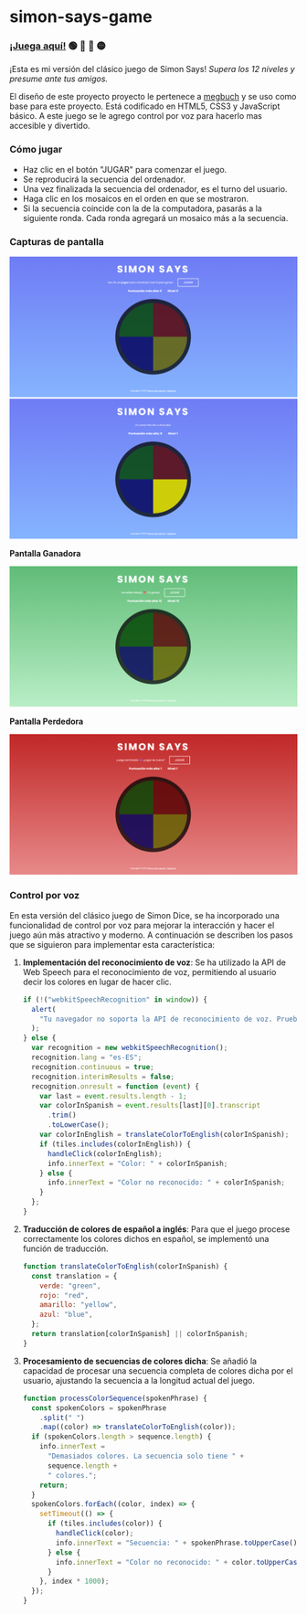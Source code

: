 # simon-says-game

### <b><a href="https://marcosd59-simon-says.netlify.app/">¡Juega aquí!</a></b> 🟢 🔴 🔵 🟡

<p>¡Esta es mi versión del clásico juego de Simon Says! <em>Supera los 12 niveles y presume ante tus amigos.</em></p>
<p>El diseño de este proyecto proyecto le pertenece a <a href="https://github.com/megbuch/simon-says-game">megbuch<a/> y se uso como base para este proyecto. Está codificado en HTML5, CSS3 y JavaScript básico. A este juego se le agrego control por voz para hacerlo mas accesible y divertido.
​</p>

<h3>Cómo jugar</h3>
<ul>
   <li>Haz clic en el botón "JUGAR" para comenzar el juego.</li>
   <li>Se reproducirá la secuencia del ordenador.</li>
   <li>Una vez finalizada la secuencia del ordenador, es el turno del usuario.</li>
   <li>Haga clic en los mosaicos en el orden en que se mostraron.</li>
   <li>Si la secuencia coincide con la de la computadora, pasarás a la siguiente ronda. Cada ronda agregará un mosaico más a la secuencia.</li>
</ul>

<h3>Capturas de pantalla</h3>
 
![1](./img/screenshots/Captura%20de%20pantalla%202024-02-15%20073050.png)
![2](./img/screenshots/Captura%20de%20pantalla%202024-02-15%20073139.png)

<b>Pantalla Ganadora</b>

![3](./img/screenshots/Captura%20de%20pantalla%202024-02-15%20075946.png)

<b>Pantalla Perdedora</b>

![4](./img/screenshots/Captura%20de%20pantalla%202024-02-15%20073207.png)

<h3>Control por voz</h3>

En esta versión del clásico juego de Simon Dice, se ha incorporado una funcionalidad de control por voz para mejorar la interacción y hacer el juego aún más atractivo y moderno. A continuación se describen los pasos que se siguieron para implementar esta característica:

1. **Implementación del reconocimiento de voz**:
   Se ha utilizado la API de Web Speech para el reconocimiento de voz, permitiendo al usuario decir los colores en lugar de hacer clic.
   ```js
   if (!("webkitSpeechRecognition" in window)) {
     alert(
       "Tu navegador no soporta la API de reconocimiento de voz. Prueba con Google Chrome."
     );
   } else {
     var recognition = new webkitSpeechRecognition();
     recognition.lang = "es-ES";
     recognition.continuous = true;
     recognition.interimResults = false;
     recognition.onresult = function (event) {
       var last = event.results.length - 1;
       var colorInSpanish = event.results[last][0].transcript
         .trim()
         .toLowerCase();
       var colorInEnglish = translateColorToEnglish(colorInSpanish);
       if (tiles.includes(colorInEnglish)) {
         handleClick(colorInEnglish);
         info.innerText = "Color: " + colorInSpanish;
       } else {
         info.innerText = "Color no reconocido: " + colorInSpanish;
       }
     };
   }
   ```
2. **Traducción de colores de español a inglés**:
   Para que el juego procese correctamente los colores dichos en español, se implementó una función de traducción.

   ```js
   function translateColorToEnglish(colorInSpanish) {
     const translation = {
       verde: "green",
       rojo: "red",
       amarillo: "yellow",
       azul: "blue",
     };
     return translation[colorInSpanish] || colorInSpanish;
   }
   ```

3. **Procesamiento de secuencias de colores dicha**:
   Se añadió la capacidad de procesar una secuencia completa de colores dicha por el usuario, ajustando la secuencia a la longitud actual del juego.
   ```js
   function processColorSequence(spokenPhrase) {
     const spokenColors = spokenPhrase
       .split(" ")
       .map((color) => translateColorToEnglish(color));
     if (spokenColors.length > sequence.length) {
       info.innerText =
         "Demasiados colores. La secuencia solo tiene " +
         sequence.length +
         " colores.";
       return;
     }
     spokenColors.forEach((color, index) => {
       setTimeout(() => {
         if (tiles.includes(color)) {
           handleClick(color);
           info.innerText = "Secuencia: " + spokenPhrase.toUpperCase();
         } else {
           info.innerText = "Color no reconocido: " + color.toUpperCase();
         }
       }, index * 1000);
     });
   }
   ```
